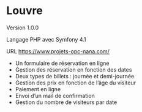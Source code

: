# Louvre
Version
1.0.0

Langage
PHP avec Symfony 4.1

URL
https://www.projets-opc-nana.com/

- Un formulaire de réservation en ligne 
- Gestion des réservation en fonction des dates  
- Deux types de billets : journée et demi-journée 
- Gestion des prix en fonction de l’âge du visiteur 
- Paiement en ligne 
- Envoi d’un mail de confirmation 
- Gestion du nombre de visiteurs par date 
 
 
